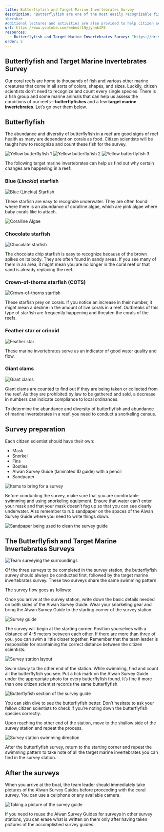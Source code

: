 ```yaml
---
title: Butterflyfish and Target Marine Invertebrates Survey
description: "Butterflyfish are one of the most easily recognizable fishes. Along with certain marine invertebrates, they can give context for the state of corals on a reef. This video describes the method for counting butterflyfish and target marine invertebrates in a survey station.
<br><br>
Additional lectures and activities are also provided to help citizen scientists identify these indicators."
url: https://www.youtube.com/embed/1NyjyhnkIFE
resources: 
  - Butterflyfish and Target Marine Invertebrates Survey: "https://drive.google.com/drive/folders/13GRPVuD65XoL4AtAzl5P8ghbsqTl53oK?usp=share_link"
order: 5
---
```


## Butterflyfish and Target Marine Invertebrates Survey

Our coral reefs are home to thousands of fish and various other marine creatures that come in all sorts of colors, shapes, and sizes. Luckily, citizen scientists don't need to recognize and count every single species. There is a fish group and some marine animals that can help us assess the conditions of our reefs—**butterflyfishes** and a few **target marine invertebrates**. Let’s go over them below.

## Butterflyfish

The abundance and diversity of butterflyfish in a reef are good signs of reef health as many are dependent on corals as food. Citizen scientists will be taught how to recognize and count these fish for the survey.

<div class="grid-layout-3">

![Yellow butterflyfish 1](/images/lesson-4/1.jpg 'Yellow butterflyfish 1')
![Yellow butterflyfish 2](/images/lesson-4/2.jpg 'Yellow butterflyfish 2')
![Yellow butterflyfish 3](/images/lesson-4/3.jpg 'Yellow butterflyfish 3')
</div>

The following target marine invertebrates can help us find out why certain changes are happening in a reef:

### Blue (_Linckia_) starfish

![Blue (Linckia) Starfish](/images/lesson-4/4.jpg 'Blue (Linckia) Starfish')

These starfish are easy to recognize underwater. They are often found where there is an abundance of coralline algae, which are pink algae where baby corals like to attach.

![Coralline Algae](/images/lesson-4/5.jpg 'Coralline Algae')

### Chocolate starfish

![Chocolate starfish](/images/lesson-4/6.jpg 'Chocolate starfish')

The chocolate chip starfish is easy to recognize because of the brown spikes on its body. They are often found in sandy areas. If you see many of them in an area, it might mean you are no longer in the coral reef or that sand is already replacing the reef.

### Crown-of-thorns starfish (COTS)

![Crown-of-thorns starfish](/images/lesson-4/7.jpg 'Crown-of-thorns starfish')

These starfish prey on corals. If you notice an increase in their number, it might mean a decline in the amount of live corals in a reef. Outbreaks of this type of starfish are frequently happening and threaten the corals of the reefs.

### Feather star or crinoid

![Feather star](/images/lesson-4/8.jpg 'Feather star')

These marine invertebrates serve as an indicator of good water quality and flow.

### Giant clams

![Giant clams](/images/lesson-4/9.jpg 'Giant clams')

Giant clams are counted to find out if they are being taken or collected from the reef. As they are prohibited by law to be gathered and sold, a decrease in numbers can indicate compliance to local ordinances.

To determine the abundance and diversity of butterflyfish and abundance of marine invertebrates in a reef, you need to conduct a snorkeling census.

## Survey preparation

Each citizen scientist should have their own:

- Mask
- Snorkel
- Fins
- Booties
- Alwan Survey Guide (laminated ID guide) with a pencil
- Sandpaper

![Items to bring for a survey](/images/lesson-4/10.jpg 'Items to bring for a survey')

Before conducting the survey, make sure that you are comfortable swimming and using snorkeling equipment. Ensure that water can’t enter your mask and that your mask doesn’t fog up so that you can see clearly underwater. Also remember to rub sandpaper on the spaces of the Alwan Survey Guide where you need to write things down.

![Sandpaper being used to clean the survey guide](/images/lesson-4/11.jpg 'Sandpaper being used to clean the survey guide')

## The Butterflyfish and Target Marine Invertebrates Surveys

![Team surveying the surroundings](/images/lesson-4/12.jpg 'Team surveying the surroundings')

Of the three surveys to be completed in the survey station, the butterflyfish survey should always be conducted first, followed by the target marine invertebrates survey. These two surveys share the same swimming pattern.

The survey flow goes as follows:

Once you arrive at the survey station, write down the basic details needed on both sides of the Alwan Survey Guide. Wear your snorkeling gear and bring the Alwan Survey Guide to the starting corner of the survey station.

![Survey guide](/images/lesson-4/13.jpg 'Survey guide')

The survey will begin at the starting corner. Position yourselves with a distance of 4-5 meters between each other. If there are more than three of you, you can swim a little closer together. Remember that the team leader is responsible for maintaining the correct distance between the citizen scientists.

![Survey station layout](/images/lesson-4/14.jpg 'Survey station layout')

Swim slowly to the other end of the station. While swimming, find and count all the butterflyfish you see. Put a tick mark on the Alwan Survey Guide under the appropriate photo for every butterflyfish found. It’s fine if more than one citizen scientist records the same butterflyfish.

![Butterflyfish section of the survey guide](/images/lesson-4/15.jpg 'Butterflyfish section of the survey guide')

You can skin dive to see the butterflyfish better. Don’t hesitate to ask your fellow citizen scientists to check if you’re noting down the butterflyfish species correctly.

Upon reaching the other end of the station, move to the shallow side of the survey station and repeat the process.

![Survey station swimming direction](/images/lesson-4/16.jpg 'Survey station swimming direction')

After the butterflyfish survey, return to the starting corner and repeat the swimming pattern to take note of all the target marine invertebrates you can find in the survey station.

## After the surveys

When you arrive at the boat, the team leader should immediately take pictures of the Alwan Survey Guides before proceeding with the coral survey. You can use a cellphone or any available camera.

![Taking a picture of the survey guide](/images/lesson-4/17.jpg 'Taking a picture of the survey guide')

If you need to reuse the Alwan Survey Guides for surveys in other survey stations, you can erase what is written on them only after having taken pictures of the accomplished survey guides.
